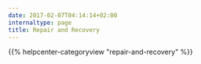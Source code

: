 ```yaml
---
date: 2017-02-07T04:14:14+02:00
internaltype: page
title: Repair and Recovery
---
```


{{% helpcenter-categoryview "repair-and-recovery" %}}
